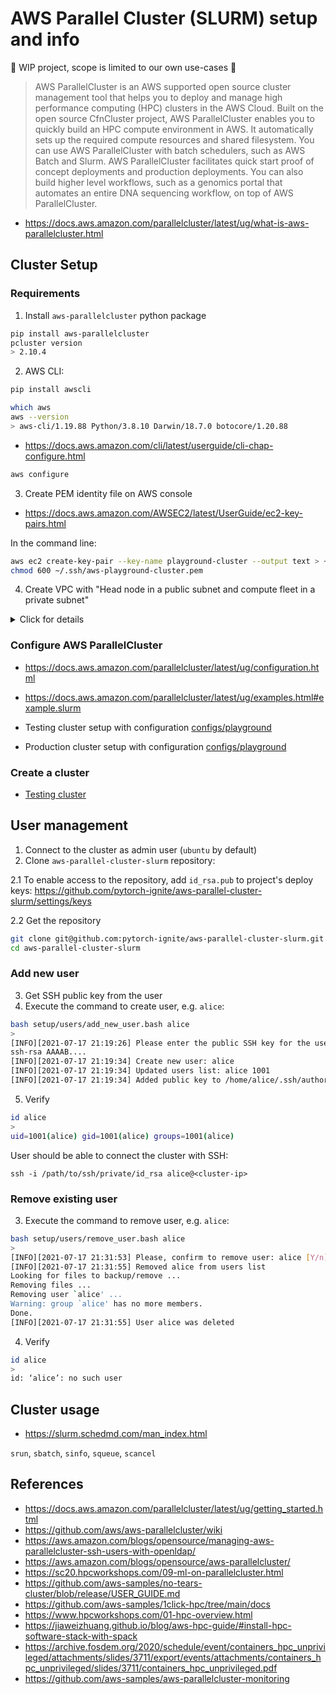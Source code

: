 # AWS Parallel Cluster (SLURM) setup and info

🚧 WIP project, scope is limited to our own use-cases 🚧

> AWS ParallelCluster is an AWS supported open source cluster management tool that helps you to deploy and manage high performance computing (HPC) clusters in the AWS Cloud. Built on the open source CfnCluster project, AWS ParallelCluster enables you to quickly build an HPC compute environment in AWS. It automatically sets up the required compute resources and shared filesystem. You can use AWS ParallelCluster with batch schedulers, such as AWS Batch and Slurm. AWS ParallelCluster facilitates quick start proof of concept deployments and production deployments. You can also build higher level workflows, such as a genomics portal that automates an entire DNA sequencing workflow, on top of AWS ParallelCluster.

- https://docs.aws.amazon.com/parallelcluster/latest/ug/what-is-aws-parallelcluster.html

## Cluster Setup

### Requirements


1. Install `aws-parallelcluster` python package
```bash
pip install aws-parallelcluster
pcluster version
> 2.10.4
```

2. AWS CLI:
```bash
pip install awscli

which aws
aws --version
> aws-cli/1.19.88 Python/3.8.10 Darwin/18.7.0 botocore/1.20.88
```

- https://docs.aws.amazon.com/cli/latest/userguide/cli-chap-configure.html
```bash
aws configure
```

3. Create PEM identity file on AWS console
- https://docs.aws.amazon.com/AWSEC2/latest/UserGuide/ec2-key-pairs.html

In the command line:
```bash
aws ec2 create-key-pair --key-name playground-cluster --output text > ~/.ssh/aws-playground-cluster.pem
chmod 600 ~/.ssh/aws-playground-cluster.pem
```

4. Create VPC with "Head node in a public subnet and compute fleet in a private subnet"

<details>
<summary>
Click for details
</summary>

In the command line, run `pcluster configure` to create VPC:
```bash
pcluster configure
>
INFO: Configuration file /Users/user/.parallelcluster/config will be written.
Press CTRL-C to interrupt the procedure.


Allowed values for AWS Region ID:
...
AWS Region ID [us-east-2]: 14
Allowed values for EC2 Key Pair Name:
...
EC2 Key Pair Name [playground-cluster]: 1
Allowed values for Scheduler:
1. sge
2. torque
3. slurm
4. awsbatch
Scheduler [slurm]: 3
Allowed values for Operating System:
1. alinux2
2. centos7
3. centos8
4. ubuntu1804
5. ubuntu2004
Operating System [alinux2]: 4
Minimum cluster size (instances) [0]: 0
Maximum cluster size (instances) [10]: 2
Head node instance type [t2.micro]:
Compute instance type [t2.micro]:
Automate VPC creation? (y/n) [n]: y
Allowed values for Network Configuration:
1. Head node in a public subnet and compute fleet in a private subnet
2. Head node and compute fleet in the same public subnet
Network Configuration [Head node in a public subnet and compute fleet in a private subnet]: 1
Beginning VPC creation. Please do not leave the terminal until the creation is finalized
Creating CloudFormation stack...
Do not leave the terminal until the process has finished
Stack Name: parallelclusternetworking-pubpriv-20210718212635
Status: NatRoutePrivate - CREATE_IN_PROGRESS
The stack has been created
Configuration file written to /Users/user/.parallelcluster/config
```

Get public and private subnets from created config file:
```bash
cat /Users/user/.parallelcluster/config | grep subnet
>
master_subnet_id = subnet-055a4a2a3d57187d3
compute_subnet_id = subnet-0624435f202eb2e11
```

Remove create configuration:
```bash
rm -R /Users/user/.parallelcluster
```
</details>


### Configure AWS ParallelCluster
- https://docs.aws.amazon.com/parallelcluster/latest/ug/configuration.html
- https://docs.aws.amazon.com/parallelcluster/latest/ug/examples.html#example.slurm


- Testing cluster setup with configuration [configs/playground](configs/playground)
- Production cluster setup with configuration [configs/playground](configs/playground)


### Create a cluster

- [Testing cluster](playground_cluster.md)

## User management

1. Connect to the cluster as admin user (`ubuntu` by default)
2. Clone `aws-parallel-cluster-slurm` repository:

2.1 To enable access to the repository, add `id_rsa.pub` to project's deploy keys: https://github.com/pytorch-ignite/aws-parallel-cluster-slurm/settings/keys

2.2 Get the repository
```bash
git clone git@github.com:pytorch-ignite/aws-parallel-cluster-slurm.git
cd aws-parallel-cluster-slurm
```

### Add new user

3. Get SSH public key from the user
4. Execute the command to create user, e.g. `alice`:
```bash
bash setup/users/add_new_user.bash alice
>
[INFO][2021-07-17 21:19:26] Please enter the public SSH key for the user:
ssh-rsa AAAAB....
[INFO][2021-07-17 21:19:34] Create new user: alice
[INFO][2021-07-17 21:19:34] Updated users list: alice 1001
[INFO][2021-07-17 21:19:34] Added public key to /home/alice/.ssh/authorized_keys
```
5. Verify
```bash
id alice
>
uid=1001(alice) gid=1001(alice) groups=1001(alice)
```

User should be able to connect the cluster with SSH:
```
ssh -i /path/to/ssh/private/id_rsa alice@<cluster-ip>
```

### Remove existing user

3. Execute the command to remove user, e.g. `alice`:
```bash
bash setup/users/remove_user.bash alice
>
[INFO][2021-07-17 21:31:53] Please, confirm to remove user: alice [Y/n]: Y
[INFO][2021-07-17 21:31:55] Removed alice from users list
Looking for files to backup/remove ...
Removing files ...
Removing user `alice' ...
Warning: group `alice' has no more members.
Done.
[INFO][2021-07-17 21:31:55] User alice was deleted
```
4. Verify
```bash
id alice
>
id: ‘alice’: no such user
```


## Cluster usage

- https://slurm.schedmd.com/man_index.html

`srun`, `sbatch`, `sinfo`, `squeue`, `scancel`


## References

- https://docs.aws.amazon.com/parallelcluster/latest/ug/getting_started.html
- https://github.com/aws/aws-parallelcluster/wiki
- https://aws.amazon.com/blogs/opensource/managing-aws-parallelcluster-ssh-users-with-openldap/
- https://aws.amazon.com/blogs/opensource/aws-parallelcluster/
- https://sc20.hpcworkshops.com/09-ml-on-parallelcluster.html
- https://github.com/aws-samples/no-tears-cluster/blob/release/USER_GUIDE.md
- https://github.com/aws-samples/1click-hpc/tree/main/docs
- https://www.hpcworkshops.com/01-hpc-overview.html
- https://jiaweizhuang.github.io/blog/aws-hpc-guide/#install-hpc-software-stack-with-spack
- https://archive.fosdem.org/2020/schedule/event/containers_hpc_unprivileged/attachments/slides/3711/export/events/attachments/containers_hpc_unprivileged/slides/3711/containers_hpc_unprivileged.pdf
- https://github.com/aws-samples/aws-parallelcluster-monitoring
